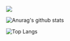 <img align="center" src="https://github-readme-stats.vercel.app/api/card_width/?username=Nathan985&theme=tokyonight" />

![Anurag's github stats](https://github-readme-stats.vercel.app/api?username=Nathan985&show_icons=true&theme=radical)

![Top Langs](https://github-readme-stats.vercel.app/api/top-langs/?username=Nathan985&theme=tokyonight)
